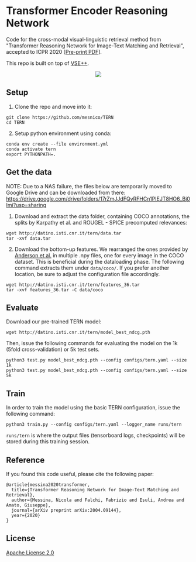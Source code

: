 # Transformer Encoder Reasoning Network

Code for the cross-modal visual-linguistic retrieval method from "Transformer Reasoning Network for Image-Text Matching and Retrieval", accepted to ICPR 2020 [[Pre-print PDF](https://arxiv.org/pdf/2004.09144.pdf)].

This repo is built on top of [VSE++](https://github.com/fartashf/vsepp).
<p align="center">
  <img src="images/architecture.png">
</p>


## Setup

1. Clone the repo and move into it:
```
git clone https://github.com/mesnico/TERN
cd TERN
```

2. Setup python environment using conda:
```
conda env create --file environment.yml
conda activate tern
export PYTHONPATH=.
```

## Get the data

NOTE: Due to a NAS failure, the files below are temporarily moved to Google Drive and can be downloaded from there:
https://drive.google.com/drive/folders/17rZmJJdFQyRFHCn1PIEJT8HO6_Bj0Imi?usp=sharing

1. Download and extract the data folder, containing COCO annotations, the splits by Karpathy et al. and ROUGEL - SPICE precomputed relevances:

```
wget http://datino.isti.cnr.it/tern/data.tar
tar -xvf data.tar
```

2. Download the bottom-up features. We rearranged the ones provided by [Anderson et al.](https://github.com/peteanderson80/bottom-up-attention) in multiple .npy files, one for every image in the COCO dataset. This is beneficial during the dataloading phase.
The following command extracts them under `data/coco/`. If you prefer another location, be sure to adjust the configuration file accordingly.
```
wget http://datino.isti.cnr.it/tern/features_36.tar
tar -xvf features_36.tar -C data/coco
```

## Evaluate
Download our pre-trained TERN model: 
```
wget http://datino.isti.cnr.it/tern/model_best_ndcg.pth
```

Then, issue the following commands for evaluating the model on the 1k (5fold cross-validation) or 5k test sets.
```
python3 test.py model_best_ndcg.pth --config configs/tern.yaml --size 1k
python3 test.py model_best_ndcg.pth --config configs/tern.yaml --size 5k
```

## Train
In order to train the model using the basic TERN configuration, issue the following command:
```
python3 train.py --config configs/tern.yaml --logger_name runs/tern
```
`runs/tern` is where the output files (tensorboard logs, checkpoints) will be stored during this training session.

## Reference
If you found this code useful, please cite the following paper:

    @article{messina2020transformer,
      title={Transformer Reasoning Network for Image-Text Matching and Retrieval},
      author={Messina, Nicola and Falchi, Fabrizio and Esuli, Andrea and Amato, Giuseppe},
      journal={arXiv preprint arXiv:2004.09144},
      year={2020}
    }

## License

[Apache License 2.0](http://www.apache.org/licenses/LICENSE-2.0)
